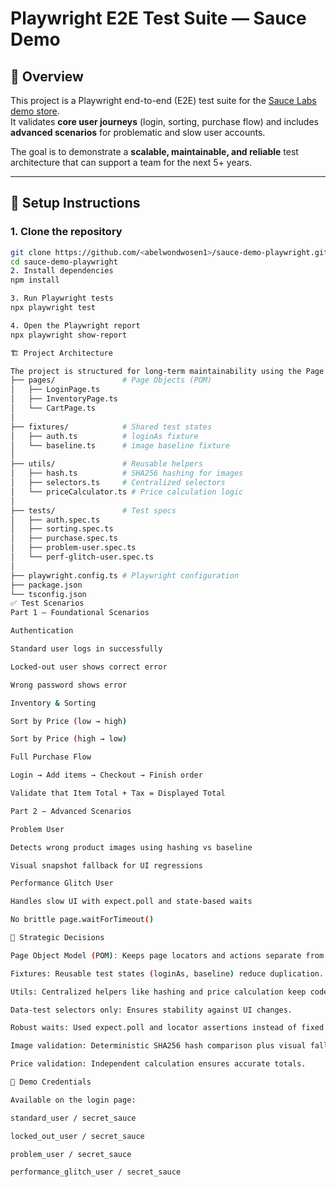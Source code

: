 # Playwright E2E Test Suite — Sauce Demo

## 📌 Overview
This project is a Playwright end-to-end (E2E) test suite for the [Sauce Labs demo store](https://www.saucedemo.com).  
It validates **core user journeys** (login, sorting, purchase flow) and includes **advanced scenarios** for problematic and slow user accounts.  

The goal is to demonstrate a **scalable, maintainable, and reliable** test architecture that can support a team for the next 5+ years.  

---

## 🚀 Setup Instructions
### 1. Clone the repository
```bash
git clone https://github.com/<abelwondwosen1>/sauce-demo-playwright.git
cd sauce-demo-playwright
2. Install dependencies
npm install

3. Run Playwright tests
npx playwright test

4. Open the Playwright report
npx playwright show-report

🏗 Project Architecture

The project is structured for long-term maintainability using the Page Object Model (POM), fixtures, and utilities.
├── pages/               # Page Objects (POM)
│   ├── LoginPage.ts
│   ├── InventoryPage.ts
│   └── CartPage.ts
│
├── fixtures/            # Shared test states
│   ├── auth.ts          # loginAs fixture
│   └── baseline.ts      # image baseline fixture
│
├── utils/               # Reusable helpers
│   ├── hash.ts          # SHA256 hashing for images
│   ├── selectors.ts     # Centralized selectors
│   └── priceCalculator.ts # Price calculation logic
│
├── tests/               # Test specs
│   ├── auth.spec.ts
│   ├── sorting.spec.ts
│   ├── purchase.spec.ts
│   ├── problem-user.spec.ts
│   └── perf-glitch-user.spec.ts
│
├── playwright.config.ts # Playwright configuration
├── package.json
└── tsconfig.json
✅ Test Scenarios
Part 1 — Foundational Scenarios

Authentication

Standard user logs in successfully

Locked-out user shows correct error

Wrong password shows error

Inventory & Sorting

Sort by Price (low → high)

Sort by Price (high → low)

Full Purchase Flow

Login → Add items → Checkout → Finish order

Validate that Item Total + Tax = Displayed Total

Part 2 — Advanced Scenarios

Problem User

Detects wrong product images using hashing vs baseline

Visual snapshot fallback for UI regressions

Performance Glitch User

Handles slow UI with expect.poll and state-based waits

No brittle page.waitForTimeout()

🎯 Strategic Decisions

Page Object Model (POM): Keeps page locators and actions separate from test logic.

Fixtures: Reusable test states (loginAs, baseline) reduce duplication.

Utils: Centralized helpers like hashing and price calculation keep code clean.

Data-test selectors only: Ensures stability against UI changes.

Robust waits: Used expect.poll and locator assertions instead of fixed sleeps.

Image validation: Deterministic SHA256 hash comparison plus visual fallback.

Price validation: Independent calculation ensures accurate totals.

🔑 Demo Credentials

Available on the login page:

standard_user / secret_sauce

locked_out_user / secret_sauce

problem_user / secret_sauce

performance_glitch_user / secret_sauce